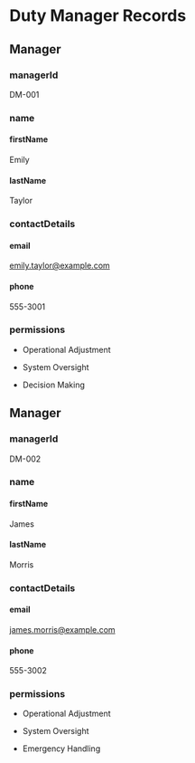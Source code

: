 # Duty Manager Records

## Manager

### managerId

DM-001

### name

#### firstName

Emily

#### lastName

Taylor

### contactDetails

#### email

emily.taylor@example.com

#### phone

555-3001

### permissions

- Operational Adjustment

- System Oversight

- Decision Making

## Manager

### managerId

DM-002

### name

#### firstName

James

#### lastName

Morris

### contactDetails

#### email

james.morris@example.com

#### phone

555-3002

### permissions

- Operational Adjustment

- System Oversight

- Emergency Handling
